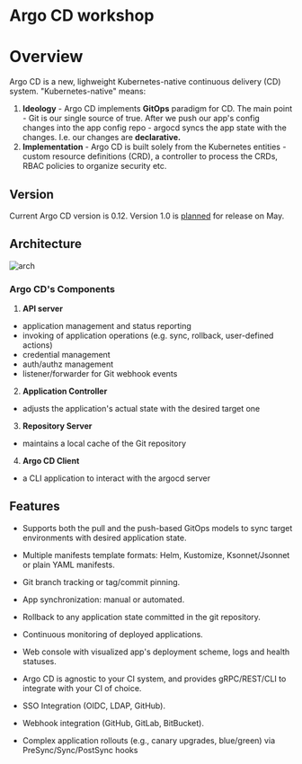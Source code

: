 # Argo CD workshop

# Overview

Argo CD is a new, lighweight Kubernetes-native continuous delivery (CD) system. "Kubernetes-native" means:

1. **Ideology** - Argo CD implements **GitOps** paradigm for CD. The main point - Git is our single source of true. After we push our app's config changes into the app config repo - argocd syncs the app state with the changes. I.e. our changes are **declarative.**
2. **Implementation** - Argo CD is built solely from the Kubernetes entities - custom resource definitions (CRD), a controller to process the CRDs, RBAC policies to organize security etc.


## Version

Current Argo CD version is 0.12. Version 1.0 is [planned](https://github.com/argoproj/argo-cd/milestones) for release on May.

## Architecture

![arch](./pics/arch.png)

### Argo CD's Components

1. **API server**
* application management and status reporting
* invoking of application operations (e.g. sync, rollback, user-defined actions)
* credential management
* auth/authz management
* listener/forwarder for Git webhook events

2. **Application Controller**
* adjusts the application's actual state with the desired target one

3. **Repository Server**
* maintains a local cache of the Git repository

4. **Argo CD Client**
* a CLI application to interact with the argocd server


## Features

* Supports both the pull and the push-based GitOps models to sync target environments with desired application state.
* Multiple manifests template formats: Helm, Kustomize, Ksonnet/Jsonnet or plain YAML manifests.
* Git branch tracking or tag/commit pinning.
* App synchronization: manual or automated.
* Rollback to any application state committed in the git repository.
* Continuous monitoring of deployed applications.
* Web console with visualized app's deployment scheme, logs and health statuses.

* Argo CD is agnostic to your CI system, and provides gRPC/REST/CLI to integrate with your CI of choice.
* SSO Integration (OIDC, LDAP, GitHub).
* Webhook integration (GitHub, GitLab, BitBucket).
* Complex application rollouts (e.g., canary upgrades, blue/green) via PreSync/Sync/PostSync hooks
